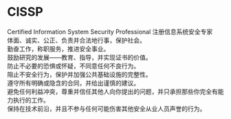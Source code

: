 # CISSP
Certified  Information  System  Security Professional 注册信息系统安全专家<br/>
体面、诚实、公正、负责并合法地行事，保护社会。<br/>
勤奋工作，称职服务，推进安全事业。<br/>
鼓励研究的发展——教育、指导，并实现证书的价值。<br/>
防止不必要的恐惧或怀疑，不同意任何不良行为。<br/>
阻止不安全行为，保护并加强公共基础设施的完整性。<br/>
遵守所有明确或隐含的合同，并给出谨慎的建议。<br/>
避免任何利益冲突，尊重并信任其他人向你提出的问题，并只承担那些你完全有能力执行的工作。<br/>
保持在技术前沿，并且不参与任何可能伤害其他安全从业人员声誉的行为。<br/>

